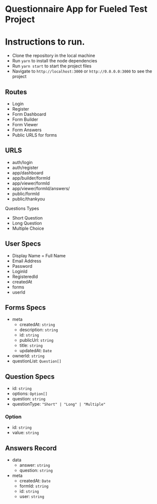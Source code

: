 # Questionnaire App for Fueled Test Project

# Instructions to run.

- Clone the repository in the local machine
- Run `yarn` to install the node dependencies
- Run `yarn start` to start the project files
- Navigate to `http://localhost:3000` or `http://0.0.0.0:3000` to see the project

## Routes
- Login
- Register
- Form Dashboard
- Form Builder
- Form Viewer
- Form Answers
- Public URLS for forms

## URLS
- auth/login
- auth/register
- app/dashboard
- app/builder/formId
- app/viewer/formId
- app/viewer/formId/answers/
- public/formId
- public/thankyou

Questions Types
 - Short Question
 - Long Question
 - Multiple Choice

## User Specs

- Display Name = Full Name
- Email Address 
- Password
- LoginId
- RegisteredId
- createdAt
- forms
- userId

## Forms Specs

- meta
  - createdAt: `string`
  - description: `string`
  - id: `string`
  - publicUrl: `string`
  - title: `string`
  - updatedAt: `Date`
- ownerId: `string`
- questionList: `Question[]`

## Question Specs
- id: `string`
- options: `Option[]`
- question: `string`
- questionType: `"Short" | "Long" | "Multiple"`

### Option
  - id: `string`
  - value: `string`
## Answers Record

- data
  - answer: `string`
  - question: `string`
- meta
  - createdAt: `Date`
  - formId: `string`
  - id: `string`
  - user: `string`
